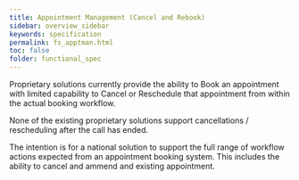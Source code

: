 ```yaml
---
title: Appointment Management (Cancel and Rebook)
sidebar: overview_sidebar
keywords: specification
permalink: fs_apptman.html
toc: false
folder: functional_spec
---
```



Proprietary solutions currently provide the ability to Book an appointment with limited capability to Cancel or Reschedule that appointment from within the actual booking workflow. 

None of the existing proprietary solutions support cancellations / rescheduling after the call has ended. 

The intention is for a national solution to support the full range of workflow actions expected from an appointment booking system. This includes the ability to cancel and ammend and existing appointment.
